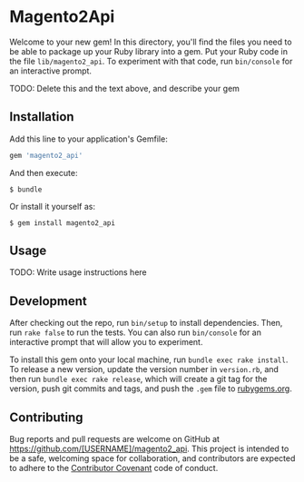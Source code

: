 # Magento2Api

Welcome to your new gem! In this directory, you'll find the files you need to be able to package up your Ruby library into a gem. Put your Ruby code in the file `lib/magento2_api`. To experiment with that code, run `bin/console` for an interactive prompt.

TODO: Delete this and the text above, and describe your gem

## Installation

Add this line to your application's Gemfile:

```ruby
gem 'magento2_api'
```

And then execute:

    $ bundle

Or install it yourself as:

    $ gem install magento2_api

## Usage

TODO: Write usage instructions here

## Development

After checking out the repo, run `bin/setup` to install dependencies. Then, run `rake false` to run the tests. You can also run `bin/console` for an interactive prompt that will allow you to experiment.

To install this gem onto your local machine, run `bundle exec rake install`. To release a new version, update the version number in `version.rb`, and then run `bundle exec rake release`, which will create a git tag for the version, push git commits and tags, and push the `.gem` file to [rubygems.org](https://rubygems.org).

## Contributing

Bug reports and pull requests are welcome on GitHub at https://github.com/[USERNAME]/magento2_api. This project is intended to be a safe, welcoming space for collaboration, and contributors are expected to adhere to the [Contributor Covenant](contributor-covenant.org) code of conduct.

